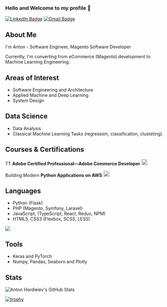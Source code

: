### Hello and Welcome to my profile 👋

[![LinkedIn Badge](https://img.shields.io/badge/-anton.hordieiev-blue?style=flat&logo=Linkedin&logoColor=white&link=https://www.linkedin.com/in/anton-hordieiev-058b18111/)](https://www.linkedin.com/in/anton-hordieiev-058b18111/)
[![Gmail Badge](https://img.shields.io/badge/-anton.hordieiev-c14438?style=flat&logo=Gmail&logoColor=white&link=mailto:anton.hordieiev@gmail.com)](mailto:anton.hordieiev@gmail.com)
              

## About Me

I'm Anton - Software Engineer, Magento Software Developer 


Currently, I'm converting from eCommerce (Magento) development to Machine Learning Engineering. 

## Areas of Interest

- Software Engineering and Architecture
- Applied Machine and Deep Learning
- System Design

## Data Science

- Data Analysis
- Classical Machine Learning Tasks (regression, classification, clusteting)

## Courses & Certifications

TT **Adobe Certified Professional—Adobe Commerce Developer** [<img src='https://images.credly.com/size/680x680/images/48e73336-c91d-477f-a66f-3ad950acb597/Adobe_Certified_Professional_Experience_Cloud_products_Digital_Badge.png' alt='adobe_cert' height='20'>](https://www.credly.com/badges/2bc35209-26cb-4066-852b-fe3f01afbd8c/linked_in_profile)

Building Modern **Python Applications on AWS** [<img src='https://upload.wikimedia.org/wikipedia/en/3/32/Coursera_logo.svg' alt='Coursera_logo' height='20'>](https://www.coursera.org/learn/building-modern-python-applications-on-aws/home/welcome)

## Languages

- Python (Flask)
- PHP (Magento, Symfony, Laravel)
- JavaScript, (TypeScript, React, Redux, NPM)
- HTML5, CSS3 (Flexbox, SCSS, LESS)

<img src="https://github-readme-stats.vercel.app/api/top-langs/?username=ufoxix&layout=compact&langs_count=10" />

## Tools

- Keras and PyTorch
- Numpy, Pandas, Seaborn and Plotly


## Stats

![Anton Hordieiev's GitHub Stats](https://github-readme-stats.vercel.app/api?username=ufoxix&show_icons=true&count_private=true)

[![trophy](https://github-profile-trophy.vercel.app/?username=ufoxix&rank=SECRET,SSS,SS,S,AAA,AA,A,B,C&margin-w=15)](https://github.com/ryo-ma/github-profile-trophy)
